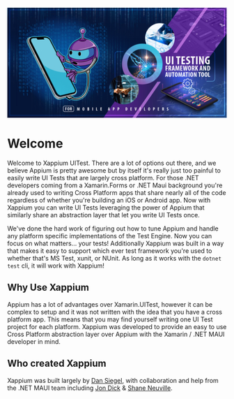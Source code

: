 ![Xappium UI Test](images/banner.jpg "Xappium UI Test")

# Welcome

Welcome to Xappium UITest. There are a lot of options out there, and we believe Appium is pretty awesome but by itself it's really just too painful to easily write UI Tests that are largely cross platform. For those .NET developers coming from a Xamarin.Forms or .NET Maui background you're already used to writing Cross Platform apps that share nearly all of the code regardless of whether you're building an iOS or Android app. Now with Xappium you can write UI Tests leveraging the power of Appium that similarly share an abstraction layer that let you write UI Tests once.

We've done the hard work of figuring out how to tune Appium and handle any platform specific implementations of the Test Engine. Now you can focus on what matters... your tests! Additionally Xappium was built in a way that makes it easy to support which ever test framework you're used to whether that's MS Test, xunit, or NUnit. As long as it works with the `dotnet test` cli, it will work with Xappium!

## Why Use Xappium

Appium has a lot of advantages over Xamarin.UITest, however it can be complex to setup and it was not written with the idea that you have a cross platform app. This means that you may find yourself writing one UI Test project for each platform. Xappium was developed to provide an easy to use Cross Platform abstraction layer over Appium with the Xamarin / .NET MAUI developer in mind.

## Who created Xappium

Xappium was built largely by [Dan Siegel](https://github.com/sponsors/dansiegel), with collaboration and help from the .NET MAUI team including [Jon Dick](https://github.com/redth) & [Shane Neuville](https://github.com/pureween).
